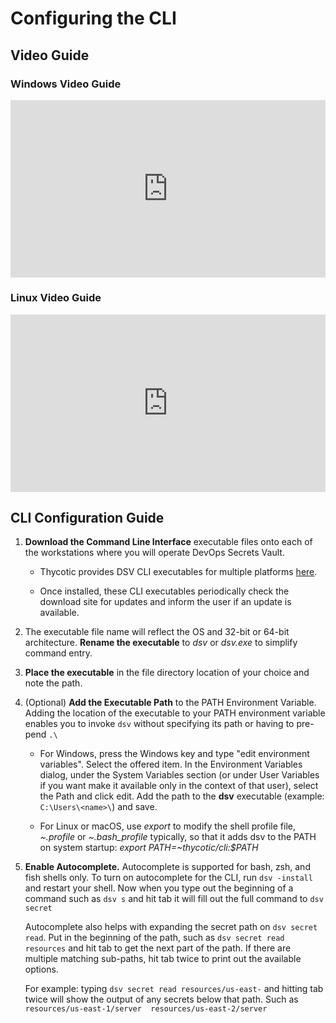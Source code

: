 [title]: # (Download the CLI)
[tags]: # (DevOps Secrets Vault,DSV,)
[priority]: # (2200)

# Configuring the CLI

## Video Guide

### Windows Video Guide

<div style="padding:56.25% 0 0 0;position:relative;">
<iframe src="https://player.vimeo.com/video/490936839/" style="position:absolute;top:0;left:0;width:100%;height:100%;" frameborder="0" title="{video_title}" webkitallowfullscreen mozallowfullscreen allowfullscreen></iframe>
</div><script src="https://player.vimeo.com/api/player.js"></script>

### Linux Video Guide

<div style="padding:56.25% 0 0 0;position:relative;">
<iframe src="https://player.vimeo.com/video/490936730" style="position:absolute;top:0;left:0;width:100%;height:100%;" frameborder="0" title="{video_title}" webkitallowfullscreen mozallowfullscreen allowfullscreen></iframe></iframe>
</div><script src="https://player.vimeo.com/api/player.js"></script>

## CLI Configuration Guide

1. **Download the Command Line Interface** executable files onto each of the workstations where you will operate DevOps Secrets Vault. 
    * Thycotic provides DSV CLI executables for multiple platforms [here](https://dsv.thycotic.com/downloads).

    * Once installed, these CLI executables periodically check the download site for updates and inform the user if an update is available.

1. The executable file name will reflect the OS and 32-bit or 64-bit architecture. **Rename the executable** to *dsv* or *dsv.exe* to simplify command entry.
1. **Place the executable** in the file directory location of your choice and note the path.
1. (Optional) **Add the Executable Path** to the PATH Environment Variable. Adding the location of the executable to your PATH environment variable enables you to invoke `dsv` without specifying its path or having to pre-pend `.\`
    * For Windows, press the Windows key and type "edit environment variables". Select the offered item. In the Environment Variables dialog, under the System Variables section (or under User Variables if you want make it available only in the context of that user), select the Path and click edit. Add the path to the **dsv** executable (example: `C:\Users\<name>\`) and save.

    * For Linux or macOS, use *export* to modify the shell profile file, *~.profile* or *~.bash_profile* typically, so that it adds dsv to the PATH on system startup:  *export PATH=~thycotic/cli:$PATH*
1. **Enable Autocomplete.** Autocomplete is supported for bash, zsh, and fish shells only. To turn on autocomplete for the CLI, run `dsv -install` and restart your shell. Now when you type out the beginning of a command such as `dsv s` and hit tab it will fill out the full command to `dsv secret`

    Autocomplete also helps with expanding the secret path on `dsv secret read`. Put in the beginning of the path, such as `dsv secret read resources` and hit tab to get the next part of the path. If there are multiple matching sub-paths, hit tab twice to print out the available options.

    For example: typing `dsv secret read resources/us-east-` and hitting tab twice will show the output of any secrets below that path. Such as `resources/us-east-1/server  resources/us-east-2/server`